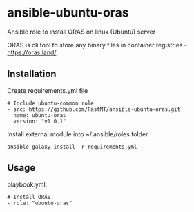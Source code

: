 # ansible-ubuntu-oras
Ansible role to install ORAS on linux (Ubuntu) server


ORAS is cli tool to store any binary files in container registries - https://oras.land/


## Installation

Create requirements.yml file

```
# Include ubuntu-common role
- src: https://github.com/FastMT/ansible-ubuntu-oras.git
  name: ubuntu-oras
  version: "v1.0.1"
```

Install external module into ~/.ansible/roles folder

```
ansible-galaxy install -r requirements.yml
```

## Usage

playbook.yml:

```
# Install ORAS
- role: "ubuntu-oras"
```   

